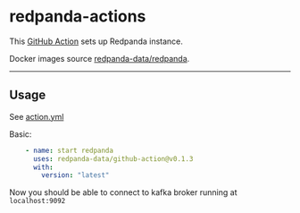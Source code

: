 # redpanda-actions

This [GitHub Action](https://github.com/features/actions) sets up Redpanda instance.

Docker images source [redpanda-data/redpanda](docker.vectorized.io/vectorized/redpanda).

---------
## Usage

See [action.yml](action.yml)

Basic:
```yaml
    - name: start redpanda
      uses: redpanda-data/github-action@v0.1.3
      with:
        version: "latest"
```

Now you should be able to connect to kafka broker running at `localhost:9092` 
